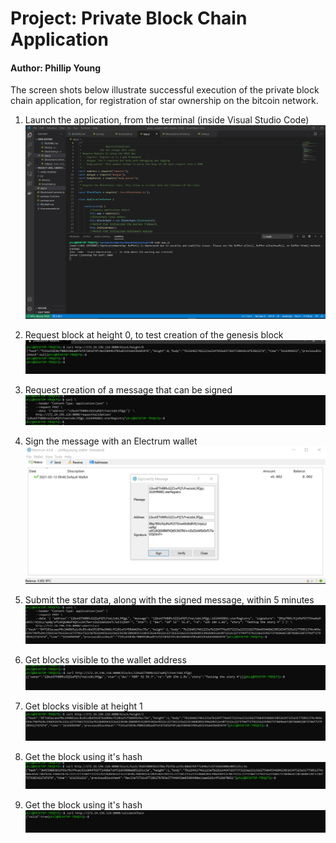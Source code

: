 # Project: Private Block Chain Application

#### Author: Phillip Young

The screen shots below illustrate successful execution of the private block chain application, for registration of star ownership on the bitcoin network. 

1. Launch the application, from the terminal (inside Visual Studio Code)
![Launch the app](images/1_running_app.jpg)

2. Request block at height 0, to test creation of the genesis block
![GET block/height/0](images/2_get_genesis_block.jpg)

3. Request creation of a message that can be signed
![POST requestValidation](images/3_POST_requestValidation.jpg)

4. Sign the message with an Electrum wallet
![Sign Message](images/4_Sign_Message.jpg)

5. Submit the star data, along with the signed message, within 5 minutes
![POST submitstar](images/5_POST_submitstar.jpg)

6. Get blocks visible to the wallet address
![GET blocks/{address}](images/6_GET_blocks_for_address.jpg)

7. Get blocks visible at height 1 
![GET block/height/1](images/7_GET_block_height.jpg)

8. Get the block using it's hash
![GET block/hash/{hash}](images/8_GET_block_hash.jpg)

9. Get the block using it's hash
![GET validateChain](images/9_validateChain.jpg)
